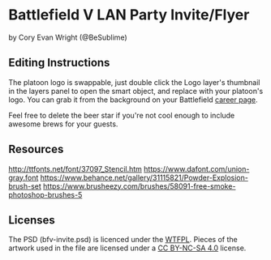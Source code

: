 # Battlefield V LAN Party Invite/Flyer

by Cory Evan Wright (@BeSublime)

## Editing Instructions
The platoon logo is swappable, just double click the Logo layer's thumbnail in the layers panel to open the smart object, and replace with your platoon's logo. You can grab it from the background on your Battlefield [career page](https://www.battlefield.com/companion/career/).

Feel free to delete the beer star if you're not cool enough to include awesome brews for your guests.

## Resources
http://ttfonts.net/font/37097_Stencil.htm
https://www.dafont.com/union-gray.font
https://www.behance.net/gallery/31115821/Powder-Explosion-brush-set
https://www.brusheezy.com/brushes/58091-free-smoke-photoshop-brushes-5

## Licenses
The PSD (bfv-invite.psd) is licenced under the [WTFPL](http://www.wtfpl.net/). Pieces of the artwork used in the file are licensed under a [CC BY-NC-SA 4.0](https://creativecommons.org/licenses/by-nc-sa/4.0/deed.en_US) license.